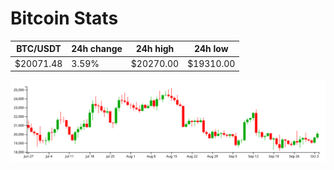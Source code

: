 # Bitcoin Stats

BTC/USDT|24h change|24h high|24h low|
|---|---|---|---|
|$20071.48|3.59%|$20270.00|$19310.00|

<img src="./chart.svg">
